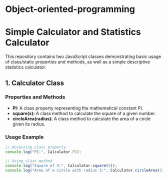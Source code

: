 # Object-oriented-programming
# Simple Calculator and Statistics Calculator

This repository contains two JavaScript classes demonstrating basic usage of class/static properties and methods, as well as a simple descriptive statistics calculator.

## 1. Calculator Class

### Properties and Methods
- **PI:** A class property representing the mathematical constant PI.
- **square(x):** A class method to calculate the square of a given number.
- **circleArea(radius):** A class method to calculate the area of a circle given its radius.

### Usage Example
```javascript
// Accessing class property
console.log("PI:", Calculator.PI);

// Using class method
console.log("Square of 5:", Calculator.square(5));
console.log("Area of a circle with radius 3:", Calculator.circleArea(3));
